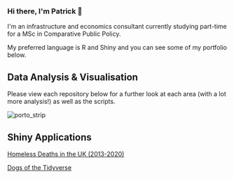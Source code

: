 ### Hi there, I'm Patrick 👋

I'm an infrastructure and economics consultant currently studying part-time for a MSc in Comparative Public Policy. 

My preferred language is R and Shiny and you can see some of my portfolio below.

## Data Analysis & Visualisation
Please view each repository below for a further look at each area (with a lot more analysis!) as well as the scripts.

![porto_strip](https://user-images.githubusercontent.com/79040885/179021683-e217acfa-80a8-4780-881d-a0a4887f00ed.png)

## Shiny Applications

[Homeless Deaths in the UK (2013-2020)](https://nearanddistant.shinyapps.io/uk_homless_deaths/)

[Dogs of the Tidyverse](https://nearanddistant.shinyapps.io/Dogs_of_the_Tidyverse/)

<!--
Anything I don't want to appear.
-->
